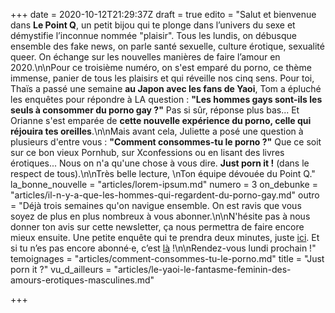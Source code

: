 +++
date = 2020-10-12T21:29:37Z
draft = true
edito = "Salut et bienvenue dans **Le Point Q**, un petit bijou qui te plonge dans l’univers du sexe et démystifie l’inconnue nommée \"plaisir\". Tous les  lundis, on débusque ensemble des fake news, on parle santé sexuelle, culture érotique, sexualité queer. On échange sur les nouvelles manières de faire l’amour en 2020.\n\nPour ce troisième numéro, on s'est emparé du porno, ce thème immense, panier de tous les plaisirs et qui réveille nos cinq sens. Pour toi, Thaïs a passé une semaine **au Japon avec les fans de Yaoi**, Tom a épluché les enquêtes pour répondre à LA question : **\"Les hommes gays sont-ils les seuls à consommer du porno gay ?\"** Pas si sûr, réponse plus bas... Et Orianne s'est emparée de **cette nouvelle expérience du porno, celle qui réjouira tes oreilles**.\n\nMais avant cela, Juliette a posé une question à plusieurs d'entre vous : **\"Comment consommes-tu le porno ?\"** Que ce soit sur ce bon vieux Pornhub, sur Xconfessions ou en lisant des livres érotiques... Nous on n'a qu'une chose à vous dire. **Just porn it !** (dans le respect de tous).\n\nTrès belle lecture,  \nTon équipe dévouée du Point Q."
la_bonne_nouvelle = "articles/lorem-ipsum.md"
numero = 3
on_debunke = "articles/il-n-y-a-que-les-hommes-qui-regardent-du-porno-gay.md"
outro = "Déjà trois semaines qu'on navigue ensemble. On est ravis que vous soyez de plus en plus nombreux à vous abonner.\n\nN'hésite pas à nous donner ton avis sur cette newsletter, ça nous permettra de faire encore mieux ensuite. Une petite enquête qui te prendra deux minutes, juste [ici](). Et si tu n’es pas encore abonné·e, c’est [là]( \"https://lepointq.surge.sh\") !\n\nRendez-vous lundi prochain !"
temoignages = "articles/comment-consommes-tu-le-porno.md"
title = "Just porn it ?"
vu_d_ailleurs = "articles/le-yaoi-le-fantasme-feminin-des-amours-erotiques-masculines.md"

+++
